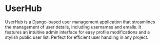 # UserHub
UserHub is a Django-based user management application that streamlines the management of user details, including usernames and emails. It features an intuitive admin interface for easy profile modifications and a stylish public user list. Perfect for efficient user handling in any project.
